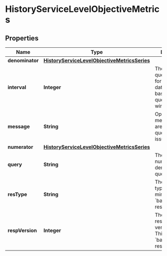 

# HistoryServiceLevelObjectiveMetrics

## Properties

Name | Type | Description | Notes
------------ | ------------- | ------------- | -------------
**denominator** | [**HistoryServiceLevelObjectiveMetricsSeries**](HistoryServiceLevelObjectiveMetricsSeries.md) |  |  [optional]
**interval** | **Integer** | The aggregated query interval for the series data. It&#39;s implicit based on the query time window. |  [optional]
**message** | **String** | Optional message if there are specific query issues/warnings. |  [optional]
**numerator** | [**HistoryServiceLevelObjectiveMetricsSeries**](HistoryServiceLevelObjectiveMetricsSeries.md) |  |  [optional]
**query** | **String** | The combined numerator &amp;&amp; denominator query CSV. |  [optional]
**resType** | **String** | The series result type. This mimics &#x60;batch_query&#x60; response type |  [optional]
**respVersion** | **Integer** | The series response version type. This mimics &#x60;batch_query&#x60; response type |  [optional]



